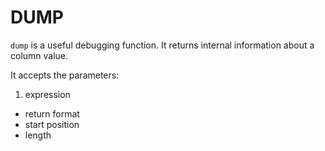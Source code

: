 # DUMP

`dump` is a useful debugging function. It returns internal information about a column value.

It accepts the parameters:

1. expression
* return format
* start position
* length
